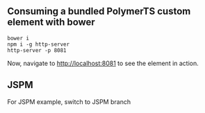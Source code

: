 ## Consuming a bundled PolymerTS custom element with bower

```
bower i
npm i -g http-server
http-server -p 8081
```

Now, navigate to [http://localhost:8081](http://localhost:8081) to see
the element in action.

## JSPM

For JSPM example, switch to JSPM branch
